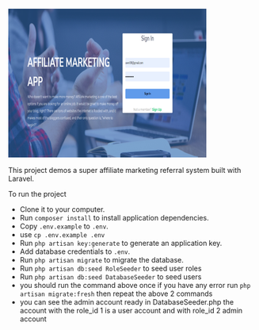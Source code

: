 ![alt text](https://github.com/Awni-Rifai/Affiliate-Marketing-App/blob/main/public/images/Capture.PNG)

This project demos a super affiliate marketing referral system built with Laravel. 
 
 To run the project

- Clone it to your computer.
- Run `composer install` to install application dependencies.
- Copy `.env.example` to `.env`.
- use `cp .env.example .env` 
- Run `php artisan key:generate` to generate an application key.
- Add database credentials to `.env`.
- Run `php artisan migrate` to migrate the database.
- Run `php artisan db:seed RoleSeeder` to seed user roles
- Run `php artisan db:seed DatabaseSeeder` to seed users
- you should run the command above once if you have any error run `php artisan migrate:fresh` then repeat the above 2 commands
- you can see the admin account ready in DatabaseSeeder.php the account with the role_id 1 is a user account and with role_id 2 admin account



